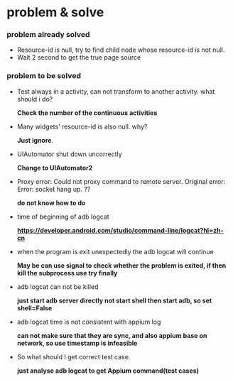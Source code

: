 # problem & solve

### problem already solved
+ Resource-id is null, try to find child node whose resource-id is not null.
+ Wait 2 second to get the true page source

### problem to be solved
+ Test always in a activity, can not transform to another activity. what should i do? 

     **Check the number of the continuous activities**
+ Many widgets' resource-id is also null. why? 

     **Just ignore**.
+ UIAutomator shut down uncorrectly

     **Change to  UIAutomator2**
+ Proxy error: Could not proxy command to remote server. Original error: Error: socket hang up.  ??

     **do not know how to do**
+ time of beginning of adb logcat

    **https://developer.android.com/studio/command-line/logcat?hl=zh-cn**
+ when the program is exit unexpectedly the adb logcat will continue

    **May be can use signal to check whether the problem is exited, if then kill the subprocess use try finally**

+ adb logcat can not be killed

    **just start adb server directly not start shell then start adb, so set shell=False**
    
+ adb logcat time is not consistent with appium log

    **can not make sure that they are sync, and also appium base on network, so use timestamp is infeasible**
    
+ So what should I get correct test case.

    **just analyse adb logcat to get Appium command(test cases)**
